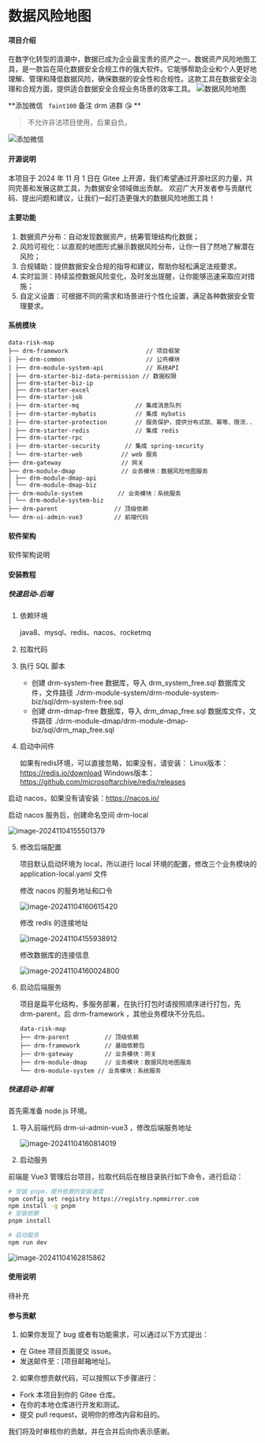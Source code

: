 # 数据风险地图

#### 项目介绍
在数字化转型的浪潮中，数据已成为企业最宝贵的资产之一。数据资产风险地图工具，是一款旨在简化数据安全合规工作的强大软件。它能够帮助企业和个人更好地理解、管理和降低数据风险，确保数据的安全性和合规性。这款工具在数据安全治理和合规方面，提供适合数据安全合规业务场景的效率工具。
![数据风险地图](/.images/数据风险地图.jpg)



 **添加微信 ` faint100` 备注 drm 进群 :kissing_heart: ** 

> 不允许非法项目使用，后果自负。

![添加微信](/.images/wx-faint100.png)


#### 开源说明
本项目于 2024 年 11 月 1 日在 Gitee 上开源，我们希望通过开源社区的力量，共同完善和发展这款工具，为数据安全领域做出贡献。
欢迎广大开发者参与贡献代码、提出问题和建议，让我们一起打造更强大的数据风险地图工具！

#### 主要功能
1. 数据资产分布：自动发现数据资产，统筹管理结构化数据；
2. 风险可视化：以直观的地图形式展示数据风险分布，让你一目了然地了解潜在风险；
3. 合规辅助：提供数据安全合规的指导和建议，帮助你轻松满足法规要求。
4. 实时监测：持续监控数据风险变化，及时发出提醒，让你能够迅速采取应对措施；
5. 自定义设置：可根据不同的需求和场景进行个性化设置，满足各种数据安全管理要求。

#### 系统模块

```
data-risk-map
├── drm-framework                      // 项目框架
│ ├── drm-common                       // 公共模块
│ ├── drm-module-system-api            // 系统API
│ ├── drm-starter-biz-data-permission // 数据权限
│ ├── drm-starter-biz-ip 
│ ├── drm-starter-excel
│ ├── drm-starter-job
│ ├── drm-starter-mq                // 集成消息队列
│ ├── drm-starter-mybatis           // 集成 mybatis
│ ├── drm-starter-protection        // 服务保护，提供分布式锁、幂等、限流..
│ ├── drm-starter-redis             // 集成 redis
│ ├── drm-starter-rpc 
│ ├── drm-starter-security       // 集成 spring-security
│ └── drm-starter-web           // web 服务
├── drm-gateway                 // 网关
├── drm-module-dmap             // 业务模块：数据风险地图服务
│ ├── drm-module-dmap-api 
│ └── drm-module-dmap-biz
├── drm-module-system          // 业务模块：系统服务
│ └── drm-module-system-biz
├── drm-parent                // 顶级依赖
└── drm-ui-admin-vue3         // 前端代码
```

#### 软件架构
软件架构说明

#### 安装教程

##### 快速启动-后端

1. 依赖环境

   java8、mysql、redis、nacos、rocketmq

2. 拉取代码

3. 执行 SQL 脚本

   - 创建 drm-system-free 数据库，导入 drm_system_free.sql 数据库文件，文件路径 ./drm-module-system/drm-module-system-biz/sql/drm-system-free.sql
   - 创建 drm-dmap-free 数据库，导入 drm_dmap_free.sql 数据库文件，文件路径 ./drm-module-dmap/drm-module-dmap-biz/sql/drm_map_free.sql

4. 启动中间件

   如果有redis环境，可以直接忽略，如果没有，请安装：
   Linux版本：https://redis.io/download
   Windows版本：https://github.com/microsoftarchive/redis/releases



启动 nacos，如果没有请安装：https://nacos.io/

启动 nacos 服务后，创建命名空间 drm-local

![image-20241104155501379](/.images/image-20241104155501379.png)

5. 修改后端配置

   项目默认启动环境为 local，所以进行 local 环境的配置，修改三个业务模块的 application-local.yaml 文件

   修改 nacos 的服务地址和口令

   ![image-20241104160615420](/.images/image-20241104160615420.png)

   修改 redis 的连接地址

   ![image-20241104155938912](/.images/image-20241104155938912.png)

   修改数据库的连接信息

   ![image-20241104160024800](/.images/image-20241104160024800.png)

6. 启动后端服务

   项目是扁平化结构，多服务部署，在执行打包时请按照顺序进行打包，先 drm-parent，后 drm-framework ，其他业务模块不分先后。

   ```
   data-risk-map
   ├── drm-parent          // 顶级依赖
   ├── drm-framework       // 基础依赖包
   ├── drm-gateway         // 业务模块：网关
   ├── drm-module-dmap     // 业务模块：数据风险地图服务
   └── drm-module-system // 业务模块：系统服务
   ```

##### 快速启动-前端

首先需准备 node.js 环境。

1. 导入前端代码 drm-ui-admin-vue3 ，修改后端服务地址

   ![image-20241104160814019](/.images/image-20241104160814019.png)

2. 启动服务

前端是 Vue3 管理后台项目，拉取代码后在根目录执行如下命令，进行启动：

```bash
# 安装 pnpm，提升依赖的安装速度
npm config set registry https://registry.npmmirror.com
npm install -g pnpm
# 安装依赖
pnpm install

# 启动服务
npm run dev
```

![image-20241104162815862](/.images/image-20241104162815862.png)

#### 使用说明

待补充

#### 参与贡献

1.  如果你发现了 bug 或者有功能需求，可以通过以下方式提出：

- 在 Gitee 项目页面提交 issue。
- 发送邮件至：[项目邮箱地址]。


2.  如果你想贡献代码，可以按照以下步骤进行：

- Fork 本项目到你的 Gitee 仓库。
- 在你的本地仓库进行开发和测试。
- 提交 pull request，说明你的修改内容和目的。

我们将及时审核你的贡献，并在合并后向你表示感谢。